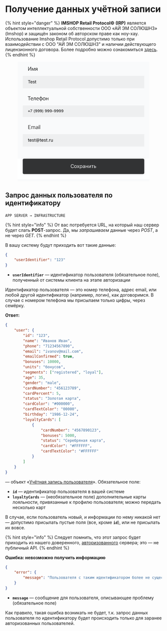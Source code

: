 # Получение данных учётной записи

{% hint style="danger" %}
**IMSHOP Retail Protocol© (IRP)** является объектом интеллектуальной собственности ООО «АЙ ЭМ СОЛЮШНЗ» (Imshop) и защищён законом об авторском праве как ноу-хау. Использование Imshop Retail Protocol допустимо только при взаимодействии с ООО "АЙ ЭМ СОЛЮШНЗ" и наличии действующего лицензионного договора. Более подробно можно ознакомиться [здесь](../../../api-license.md).
{% endhint %}

<figure><img src="../../../.gitbook/assets/image (3) (1).png" alt=""><figcaption></figcaption></figure>

## Запрос данных пользователя по идентификатору

`APP SERVER → INFRASTRUCTURE`

{% hint style="info" %}
От вас потребуется URL, на который наш сервер будет слать **POST**-запрос. Да, мы _запрашиваем_ данные через _POST_, а не через _GET_.
{% endhint %}

В вашу систему будут приходить вот такие данные:

```json
{
    "userIdentifier": "123"
}
```

* **`userIdentifier`** — идентификатор пользователя (обязательное поле), полученный от системы клиента на этапе авторизации

Идентификатор пользователя — это номер телефона, адрес email, или любой другой идентификатор (например, логин), как договоримся. В случае с номером телефона мы присылаем только цифры, через семёрку.

**Ответ:**

```json
{
    "user": {
        "id": "123",
        "name": "Иванов Иван",
        "phone": "71234567890",
        "email": "ivanov@mail.com",
        "emailConfirmed": true,
        "bonuses": 10000,
        "units": "бонусов",
        "segments": ["registered", "loyal"],
        "age": 35,
        "gender": "male",
        "cardNumber": "456123789",
        "cardPercent": 5,
        "status": "Золотая карта",
        "cardColor": "#000000",
        "cardTextColor": "00000",
        "birthday": "1986-12-24",
        "loyaltyCards": [
            {
                "cardNumber": "4567890123",
                "bonuses": 5000,
                "status": "Серебряная карта",
                "cardColor": "#FFFFFF",
                "cardTextColor": "#FFFFFF"            
            }
        ]
    }
}
```

— объект «[Учётная запись пользователя](broken-reference)». Обязательное поле:

* **`id`** — идентификатор пользователя в вашей системе
* **`loyaltyCards`** — (необязательное поле) дополнительные карты лояльности, привязанные к профилю пользователя; можно передать несколько карт

В случае, если пользователь новый, и информации по нему никакой нет — допустимо присылать пустые поля (все, кроме **`id`**), или не присылать их вовсе.

{% hint style="info" %}
Следует помнить, что этот запрос будет приходить из нашего доверенного, [авторизованного](broken-reference) сервера; это — не публичный API.
{% endhint %}

**Ошибка: невозможно получить информацию**

```json
{
    "error": {
        "message": "Пользователя с таким идентификатором более не существует"
    }
}
```

* **`message`** — сообщение для пользователя, описывающее проблему (обязательное поле)

Как правило, такая ошибка возникать не будет, т.к. запрос данных пользователя по идентификатору будет происходить только для заранее авторизованных пользователей.
